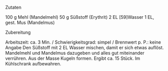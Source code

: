 Zutaten

   100 g       Mehl (Mandelmehl)
   50 g        Süßstoff (Erythrit)
   2 EL        [59]Wasser
   1 EL, gest. Mus (Mandelmus)

Zubereitung

   Arbeitszeit: ca. 3 Min. / Schwierigkeitsgrad: simpel / Brennwert p. P.:
   keine Angabe
   Den Süßstoff mit 2 EL Wasser mischen, damit er sich etwas auflöst.
   Mandelmehl und Mandelmus dazugeben und alles gut miteinander verrühren.
   Aus der Masse Kugeln formen. Ergibt ca. 15 Stück. Im Kühlschrank
   aufbewahren.

